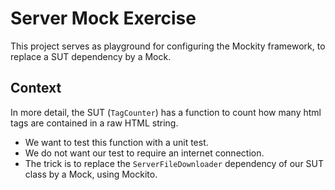 # Server Mock Exercise

This project serves as playground for configuring the Mockity framework, to replace a SUT dependency by a Mock.

## Context

In more detail, the SUT (`TagCounter`) has a function to count how many html tags are contained in a raw HTML string.

* We want to test this function with a unit test.
* We do not want our test to require an internet connection.
* The trick is to replace the `ServerFileDownloader` dependency of our SUT class by a Mock, using Mockito.
